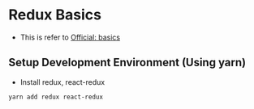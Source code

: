 # Redux Basics
* This is refer to [Official: basics](https://redux.js.org/basics)


## Setup Development Environment (Using yarn)
* Install redux, react-redux

```
yarn add redux react-redux
```
